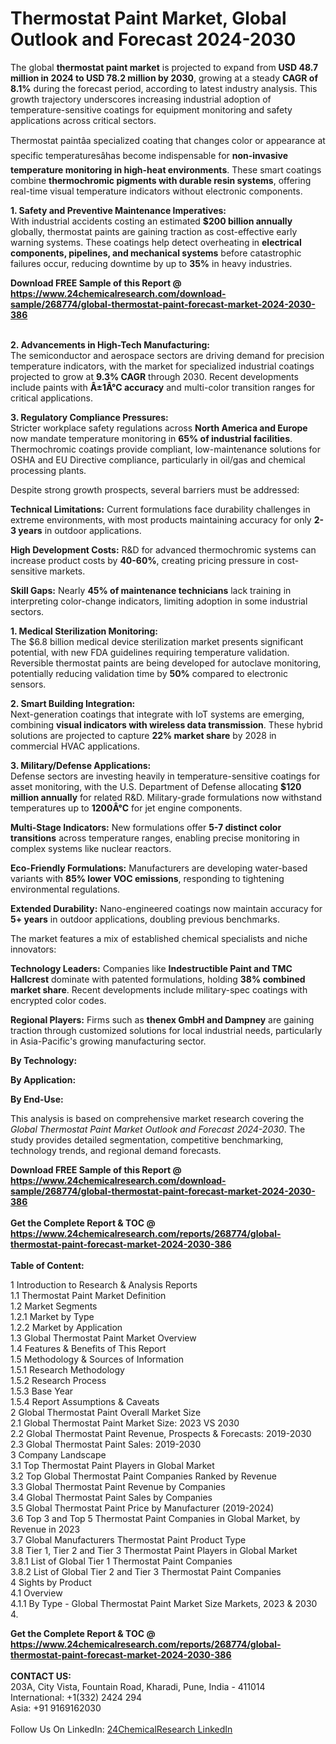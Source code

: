 <h1>Thermostat Paint Market, Global Outlook and Forecast 2024-2030</h1><p>The global <strong>thermostat paint market</strong> is projected to expand from <strong>USD 48.7 million in 2024 to USD 78.2 million by 2030</strong>, growing at a steady <strong>CAGR of 8.1%</strong> during the forecast period, according to latest industry analysis. This growth trajectory underscores increasing industrial adoption of temperature-sensitive coatings for equipment monitoring and safety applications across critical sectors.</p><p>Thermostat paintâa specialized coating that changes color or appearance at specific temperaturesâhas become indispensable for <strong>non-invasive temperature monitoring in high-heat environments</strong>. These smart coatings combine <strong>thermochromic pigments with durable resin systems</strong>, offering real-time visual temperature indicators without electronic components.</p><p><strong>1. Safety and Preventive Maintenance Imperatives:</strong><br>
With industrial accidents costing an estimated <strong>$200 billion annually</strong> globally, thermostat paints are gaining traction as cost-effective early warning systems. These coatings help detect overheating in <strong>electrical components, pipelines, and mechanical systems</strong> before catastrophic failures occur, reducing downtime by up to <strong>35%</strong> in heavy industries.</p><div><b>Download FREE Sample of this Report @ 
            <a href="https://www.24chemicalresearch.com/download-sample/268774/global-thermostat-paint-forecast-market-2024-2030-386">
            https://www.24chemicalresearch.com/download-sample/268774/global-thermostat-paint-forecast-market-2024-2030-386</a></b></div><br><p><strong>2. Advancements in High-Tech Manufacturing:</strong><br>
The semiconductor and aerospace sectors are driving demand for precision temperature indicators, with the market for specialized industrial coatings projected to grow at <strong>9.3% CAGR</strong> through 2030. Recent developments include paints with <strong>Â±1Â°C accuracy</strong> and multi-color transition ranges for critical applications.</p><p><strong>3. Regulatory Compliance Pressures:</strong><br>
Stricter workplace safety regulations across <strong>North America and Europe</strong> now mandate temperature monitoring in <strong>65% of industrial facilities</strong>. Thermochromic coatings provide compliant, low-maintenance solutions for OSHA and EU Directive compliance, particularly in oil/gas and chemical processing plants.</p><p>Despite strong growth prospects, several barriers must be addressed:</p><p><strong>Technical Limitations:</strong> Current formulations face durability challenges in extreme environments, with most products maintaining accuracy for only <strong>2-3 years</strong> in outdoor applications.</p><p><strong>High Development Costs:</strong> R&amp;D for advanced thermochromic systems can increase product costs by <strong>40-60%</strong>, creating pricing pressure in cost-sensitive markets.</p><p><strong>Skill Gaps:</strong> Nearly <strong>45% of maintenance technicians</strong> lack training in interpreting color-change indicators, limiting adoption in some industrial sectors.</p><p><strong>1. Medical Sterilization Monitoring:</strong><br>
The $6.8 billion medical device sterilization market presents significant potential, with new FDA guidelines requiring temperature validation. Reversible thermostat paints are being developed for autoclave monitoring, potentially reducing validation time by <strong>50%</strong> compared to electronic sensors.</p><p><strong>2. Smart Building Integration:</strong><br>
Next-generation coatings that integrate with IoT systems are emerging, combining <strong>visual indicators with wireless data transmission</strong>. These hybrid solutions are projected to capture <strong>22% market share</strong> by 2028 in commercial HVAC applications.</p><p><strong>3. Military/Defense Applications:</strong><br>
Defense sectors are investing heavily in temperature-sensitive coatings for asset monitoring, with the U.S. Department of Defense allocating <strong>$120 million annually</strong> for related R&amp;D. Military-grade formulations now withstand temperatures up to <strong>1200Â°C</strong> for jet engine components.</p><p><strong>Multi-Stage Indicators:</strong> New formulations offer <strong>5-7 distinct color transitions</strong> across temperature ranges, enabling precise monitoring in complex systems like nuclear reactors.</p><p><strong>Eco-Friendly Formulations:</strong> Manufacturers are developing water-based variants with <strong>85% lower VOC emissions</strong>, responding to tightening environmental regulations.</p><p><strong>Extended Durability:</strong> Nano-engineered coatings now maintain accuracy for <strong>5+ years</strong> in outdoor applications, doubling previous benchmarks.</p><p>The market features a mix of established chemical specialists and niche innovators:</p><p><strong>Technology Leaders:</strong> Companies like <strong>Indestructible Paint and TMC Hallcrest</strong> dominate with patented formulations, holding <strong>38% combined market share</strong>. Recent developments include military-spec coatings with encrypted color codes.</p><p><strong>Regional Players:</strong> Firms such as <strong>thenex GmbH and Dampney</strong> are gaining traction through customized solutions for local industrial needs, particularly in Asia-Pacific's growing manufacturing sector.</p><p><strong>By Technology:</strong></p><p><strong>By Application:</strong></p><p><strong>By End-Use:</strong></p><p>This analysis is based on comprehensive market research covering the <em>Global Thermostat Paint Market Outlook and Forecast 2024-2030</em>. The study provides detailed segmentation, competitive benchmarking, technology trends, and regional demand forecasts.</p><div><b>Download FREE Sample of this Report @ 
            <a href="https://www.24chemicalresearch.com/download-sample/268774/global-thermostat-paint-forecast-market-2024-2030-386">
            https://www.24chemicalresearch.com/download-sample/268774/global-thermostat-paint-forecast-market-2024-2030-386</a></b></div><br><div><b>Get the Complete Report & TOC @ 
            <a href="https://www.24chemicalresearch.com/reports/268774/global-thermostat-paint-forecast-market-2024-2030-386">
            https://www.24chemicalresearch.com/reports/268774/global-thermostat-paint-forecast-market-2024-2030-386</a></b></div><br>
            <b>Table of Content:</b><p>1 Introduction to Research & Analysis Reports<br />
    1.1 Thermostat Paint Market Definition<br />
    1.2 Market Segments<br />
        1.2.1 Market by Type<br />
        1.2.2 Market by Application<br />
    1.3 Global Thermostat Paint Market Overview<br />
    1.4 Features & Benefits of This Report<br />
    1.5 Methodology & Sources of Information<br />
        1.5.1 Research Methodology<br />
        1.5.2 Research Process<br />
        1.5.3 Base Year<br />
        1.5.4 Report Assumptions & Caveats<br />
2 Global Thermostat Paint Overall Market Size<br />
    2.1 Global Thermostat Paint Market Size: 2023 VS 2030<br />
    2.2 Global Thermostat Paint Revenue, Prospects & Forecasts: 2019-2030<br />
    2.3 Global Thermostat Paint Sales: 2019-2030<br />
3 Company Landscape<br />
    3.1 Top Thermostat Paint Players in Global Market<br />
    3.2 Top Global Thermostat Paint Companies Ranked by Revenue<br />
    3.3 Global Thermostat Paint Revenue by Companies<br />
    3.4 Global Thermostat Paint Sales by Companies<br />
    3.5 Global Thermostat Paint Price by Manufacturer (2019-2024)<br />
    3.6 Top 3 and Top 5 Thermostat Paint Companies in Global Market, by Revenue in 2023<br />
    3.7 Global Manufacturers Thermostat Paint Product Type<br />
    3.8 Tier 1, Tier 2 and Tier 3 Thermostat Paint Players in Global Market<br />
        3.8.1 List of Global Tier 1 Thermostat Paint Companies<br />
        3.8.2 List of Global Tier 2 and Tier 3 Thermostat Paint Companies<br />
4 Sights by Product<br />
    4.1 Overview<br />
        4.1.1 By Type - Global Thermostat Paint Market Size Markets, 2023 & 2030<br />
        4.</p><div><b>Get the Complete Report & TOC @ 
            <a href="https://www.24chemicalresearch.com/reports/268774/global-thermostat-paint-forecast-market-2024-2030-386">
            https://www.24chemicalresearch.com/reports/268774/global-thermostat-paint-forecast-market-2024-2030-386</a></b></div><br><b>CONTACT US:</b><br>
            203A, City Vista, Fountain Road, Kharadi, Pune, India - 411014<br>
            International: +1(332) 2424 294<br>
            Asia: +91 9169162030 <br><br>
            Follow Us On LinkedIn: <a href="https://www.linkedin.com/company/24chemicalresearch/">24ChemicalResearch LinkedIn</a>